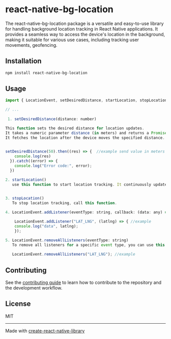 # react-native-bg-location

The react-native-bg-location package is a versatile and easy-to-use library for handling background location tracking in React Native applications. It provides a seamless way to access the device's location in the background, making it suitable for various use cases, including tracking user movements, geofencing.

## Installation

```sh
npm install react-native-bg-location
```

## Usage

```js
import { LocationEvent, setDesiredDistance, startLocation, stopLocation } from 'react-native-bg-location';

// ...
    
 1. setDesiredDistance(distance: number)

This function sets the desired distance for location updates. 
It takes a numeric parameter distance (in meters) and returns a Promise. 
It fetches the location after the device moves the specified distance.

   
setDesiredDistance(50).then((res) => {  //example send value in meters
    console.log(res)
  }).catch((error) => {
    console.log("Error code:", error);
  })

2. startLocation()
   use this function to start location tracking. It continuously updates the device's location.
  

3. stopLocation()
   To stop location tracking, call this function.

4. LocationEvent.addListener(eventType: string, callback: (data: any) => void)

    LocationEvent.addListener("LAT_LNG", (latlng) => { //example
    console.log("data", latlng);
    });

5. LocationEvent.removeAllListeners(eventType: string)
   To remove all listeners for a specific event type, you can use this function. 
   
   LocationEvent.removeAllListeners("LAT_LNG"); //example

```

## Contributing

See the [contributing guide](CONTRIBUTING.md) to learn how to contribute to the repository and the development workflow.

## License

MIT

---

Made with [create-react-native-library](https://github.com/callstack/react-native-builder-bob)
